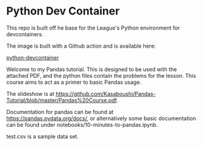 # Python Dev Container

This repo is built off he base for the League's Python environment for devcontainers. 

The image is built with a Github action and is available here: 

[python-devcontainer](https://github.com/League-Examples/python-devcontainer/pkgs/container/python-devcontainer)



Welcome to my Pandas tutorial. This is designed to be used with the attached PDF, and the python files contain the problems for the lesson. This course aims to act as a primer to basic Pandas usage. 

The slideshow is at https://github.com/Kasaboushi/Pandas-Tutorial/blob/master/Pandas%20Course.pdf.

Documentation for pandas can be found at https://pandas.pydata.org/docs/, or alternatively some basic documentation can be found under notebooks/10-minutes-to-pandas.ipynb.

test.csv is a sample data set. 